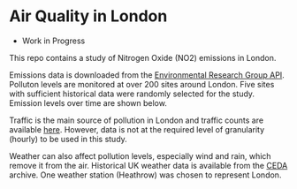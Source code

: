 # Air Quality in London
* Work in Progress

This repo contains a study of Nitrogen Oxide (NO2) emissions in London.

Emissions data is downloaded from the  <a href="https://www.londonair.org.uk/Londonair/API/" target="_blank">Environmental Research Group API</a>. Polluton levels are monitored at over 200 sites around London. Five sites with sufficient historical data were randomly selected for the study. Emission levels over time are shown below.

Traffic is the main source of pollution in London and traffic counts are available <a href="https://roadtraffic.dft.gov.uk/downloads" target="_blank">here</a>. However, data is not at the required level of granularity (hourly) to be used in this study.

Weather can also affect pollution levels, especially wind and rain, which remove it from the air. Historical UK weather data is available from the <a href="https://roadtraffic.dft.gov.uk/downloads" target="_blank">CEDA</a> archive. One weather station (Heathrow) was chosen to represent London.

[](/plots/data_raw.png)

